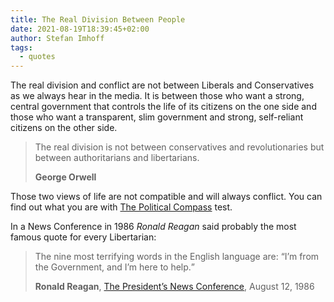 ```yaml
---
title: The Real Division Between People
date: 2021-08-19T18:39:45+02:00
author: Stefan Imhoff
tags:
  - quotes
---
```


The real division and conflict are not between Liberals and Conservatives as we always hear in the media. It is between those who want a strong, central government that controls the life of its citizens on the one side and those who want a transparent, slim government and strong, self-reliant citizens on the other side.

> The real division is not between conservatives and revolutionaries but between authoritarians and libertarians.
>
> **George Orwell**

Those two views of life are not compatible and will always conflict. You can find out what you are with [The Political Compass](https://www.politicalcompass.org/) test.

In a News Conference in 1986 _Ronald Reagan_ said probably the most famous quote for every Libertarian:

> The nine most terrifying words in the English language are: <q>I’m from the Government, and I’m here to help.</q>
>
> **Ronald Reagan**, [The President’s News Conference](https://youtu.be/nCedOQJ0ZEA), August 12, 1986
